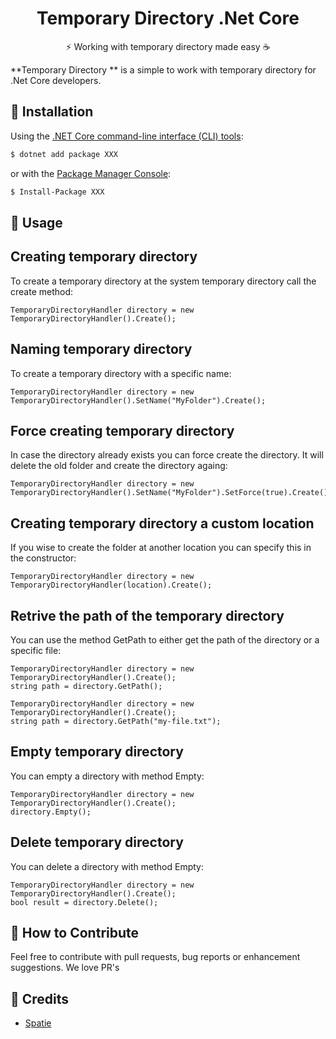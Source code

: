 ﻿<h1 align="center">Temporary Directory .Net Core</h1>

<p align="center">⚡ Working with temporary directory made easy ☕️</p>

**Temporary Directory ** is a simple to work with temporary directory for .Net Core developers.


## 🔧 Installation

Using the [.NET Core command-line interface (CLI) tools](https://docs.microsoft.com/en-us/dotnet/core/tools/):

```bash
$ dotnet add package XXX
```

or with the [Package Manager Console](https://docs.microsoft.com/en-us/nuget/tools/package-manager-console):

```bash
$ Install-Package XXX
```

## 🚀 Usage

## Creating temporary directory
To create a temporary directory at the system temporary directory call the create method:

```
TemporaryDirectoryHandler directory = new TemporaryDirectoryHandler().Create();
```

## Naming temporary directory
To create a temporary directory with a specific name:

```
TemporaryDirectoryHandler directory = new TemporaryDirectoryHandler().SetName("MyFolder").Create();
```

## Force creating temporary directory
In case the directory already exists you can force create the directory. It will delete the old folder and create the directory againg:

```
TemporaryDirectoryHandler directory = new TemporaryDirectoryHandler().SetName("MyFolder").SetForce(true).Create();
```

## Creating temporary directory a custom location
If you wise to create the folder at another location you can specify this in the constructor:

```
TemporaryDirectoryHandler directory = new TemporaryDirectoryHandler(location).Create();
```

## Retrive the path of the temporary directory
You can use the method GetPath to either get the path of the directory or a specific file:

```
TemporaryDirectoryHandler directory = new TemporaryDirectoryHandler().Create();
string path = directory.GetPath();
```

```
TemporaryDirectoryHandler directory = new TemporaryDirectoryHandler().Create();
string path = directory.GetPath("my-file.txt");
```

## Empty temporary directory 
You can empty a directory with method Empty:

```
TemporaryDirectoryHandler directory = new TemporaryDirectoryHandler().Create();
directory.Empty();
```

## Delete temporary directory
You can delete a directory with method Empty:

```
TemporaryDirectoryHandler directory = new TemporaryDirectoryHandler().Create();
bool result = directory.Delete();
```


## 🤼 How to Contribute

Feel free to contribute with pull requests, bug reports or enhancement suggestions. We love PR's

## 🎉 Credits

- [Spatie](https://github.com/spatie)